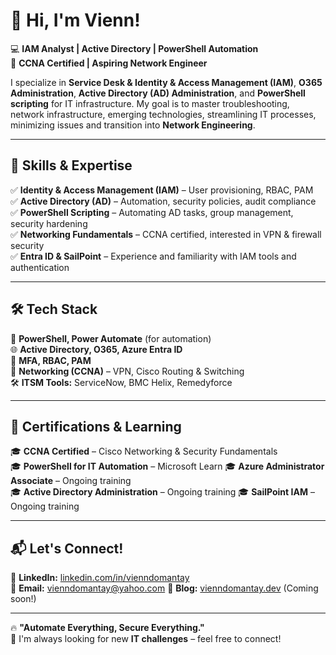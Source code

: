 # 👋 Hi, I'm Vienn!  

💻 **IAM Analyst | Active Directory | PowerShell Automation**  
🚀 **CCNA Certified | Aspiring Network Engineer**

I specialize in **Service Desk & Identity & Access Management (IAM)**, **O365 Administration**, **Active Directory (AD) Administration**, and **PowerShell scripting** for IT infrastructure. My goal is to master troubleshooting, network infrastructure, emerging technologies, streamlining IT processes, minimizing issues and transition into **Network Engineering**.

---

## 🚀 Skills & Expertise  
✅ **Identity & Access Management (IAM)** – User provisioning, RBAC, PAM  
✅ **Active Directory (AD)** – Automation, security policies, audit compliance  
✅ **PowerShell Scripting** – Automating AD tasks, group management, security hardening  
✅ **Networking Fundamentals** – CCNA certified, interested in VPN & firewall security  
✅ **Entra ID & SailPoint** – Experience and familiarity with IAM tools and authentication  

---

## 🛠️ Tech Stack  
💾 **PowerShell, Power Automate** (for automation)  
🌐 **Active Directory, O365, Azure Entra ID**  
🔐 **MFA, RBAC, PAM**  
📡 **Networking (CCNA)** – VPN, Cisco Routing & Switching  
🛠 **ITSM Tools:** ServiceNow, BMC Helix, Remedyforce

---

## 📖 Certifications & Learning  
🎓 **CCNA Certified** – Cisco Networking & Security Fundamentals  
🎓 **PowerShell for IT Automation** – Microsoft Learn 
🎓 **Azure Administrator Associate** – Ongoing training  
🎓 **Active Directory Administration** – Ongoing training 
🎓 **SailPoint IAM** – Ongoing training  
 
---

## 📬 Let's Connect!  
💼 **LinkedIn:** [linkedin.com/in/vienndomantay](https://linkedin.com/in/vienndomantay)  
📧 **Email:** vienndomantay@yahoo.com
📝 **Blog:** [vienndomantay.dev](https://vienndomantay.dev) (Coming soon!)  

---

🔥 **"Automate Everything, Secure Everything."**  
🔹 I'm always looking for new **IT challenges** – feel free to connect!  
